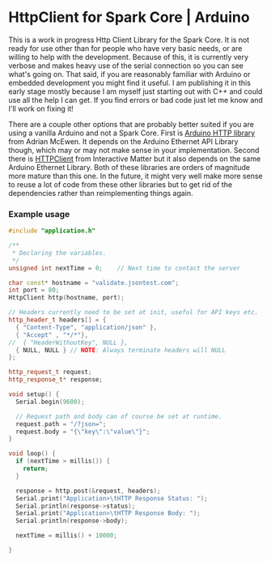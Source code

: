 # HttpClient for Spark Core | Arduino

This is a work in progress Http Client Library for the Spark Core. It is not ready for use other than for people who have very basic needs, or are willing to help with the development. Because of this, it is currently very verbose and makes heavy use of the serial connection so you can see what's going on. That said, if you are reasonably familiar with Arduino or embedded development you might find it useful. I am publishing it in this early stage mostly because I am myself just starting out with C++ and could use all the help I can get. If you find errors or bad code just let me know and I'll work on fixing it!

There are a couple other options that are probably better suited if you are using a vanilla Arduino and not a Spark Core. First is [Arduino HTTP library](https://github.com/amcewen/HttpClient) from Adrian McEwen. It depends on the Arduino Ethernet API Library though, which may or may not make sense in your implementation. Second there is [HTTPClient](https://github.com/interactive-matter/HTTPClient) from Interactive Matter but it also depends on the same Arduino Ethernet Library. Both of these libraries are orders of magnitude more mature than this one. In the future, it might very well make more sense to reuse a lot of code from these other libraries but to get rid of the dependencies rather than reimplementing things again.

### Example usage

```cpp
#include "application.h"

/**
 * Declaring the variables.
 */
unsigned int nextTime = 0;    // Next time to contact the server

char const* hostname = "validate.jsontest.com";
int port = 80;
HttpClient http(hostname, port);

// Headers currently need to be set at init, useful for API keys etc.
http_header_t headers[] = {
  { "Content-Type", "application/json" },
  { "Accept" , "*/*"},
//  { "HeaderWithoutKey", NULL },
  { NULL, NULL } // NOTE: Always terminate headers will NULL
};

http_request_t request;
http_response_t* response;

void setup() {
  Serial.begin(9600);

  // Request path and body can of course be set at runtime.
  request.path = "/?json=";
  request.body = "{\"key\":\"value\"}";
}

void loop() {
  if (nextTime > millis()) {
    return;
  }

  response = http.post(&request, headers);
  Serial.print("Application>\tHTTP Response Status: ");
  Serial.println(response->status);
  Serial.print("Application>\tHTTP Response Body: ");
  Serial.println(response->body);

  nextTime = millis() + 10000;

}

```
